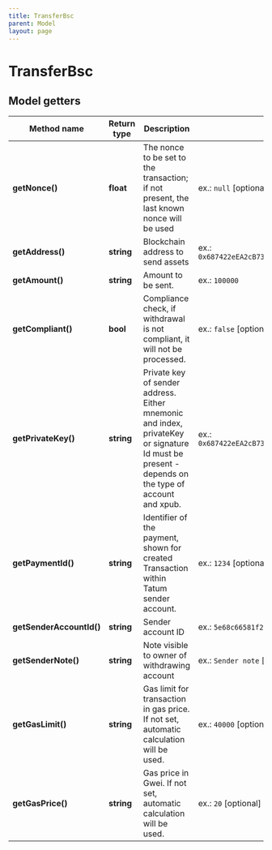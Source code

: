 ```yaml
---
title: TransferBsc
parent: Model
layout: page
---
```


# TransferBsc

## Model getters

Method name | Return type | Description | Notes
------------ | ------------- | ------------- | -------------
**getNonce()** | **float** | The nonce to be set to the transaction; if not present, the last known nonce will be used | ex.: `null` [optional]
**getAddress()** | **string** | Blockchain address to send assets | ex.: `0x687422eEA2cB73B5d3e242bA5456b782919AFc85`
**getAmount()** | **string** | Amount to be sent. | ex.: `100000`
**getCompliant()** | **bool** | Compliance check, if withdrawal is not compliant, it will not be processed. | ex.: `false` [optional]
**getPrivateKey()** | **string** | Private key of sender address. Either mnemonic and index, privateKey or signature Id must be present - depends on the type of account and xpub. | ex.: `0x687422eEA2cB73B5d3e242bA5456b782919AFc85`
**getPaymentId()** | **string** | Identifier of the payment, shown for created Transaction within Tatum sender account. | ex.: `1234` [optional]
**getSenderAccountId()** | **string** | Sender account ID | ex.: `5e68c66581f2ee32bc354087`
**getSenderNote()** | **string** | Note visible to owner of withdrawing account | ex.: `Sender note` [optional]
**getGasLimit()** | **string** | Gas limit for transaction in gas price. If not set, automatic calculation will be used. | ex.: `40000` [optional]
**getGasPrice()** | **string** | Gas price in Gwei. If not set, automatic calculation will be used. | ex.: `20` [optional]

